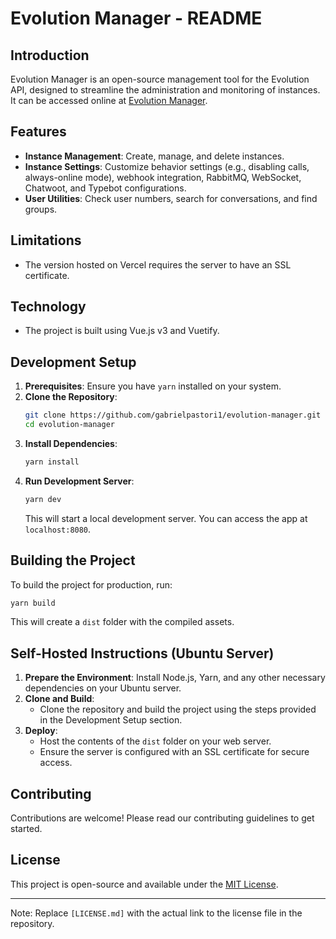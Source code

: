 # Evolution Manager - README

## Introduction
Evolution Manager is an open-source management tool for the Evolution API, designed to streamline the administration and monitoring of instances. It can be accessed online at [Evolution Manager](https://github.com/gabrielpastori1/evolution-manager).

## Features
- **Instance Management**: Create, manage, and delete instances.
- **Instance Settings**: Customize behavior settings (e.g., disabling calls, always-online mode), webhook integration, RabbitMQ, WebSocket, Chatwoot, and Typebot configurations.
- **User Utilities**: Check user numbers, search for conversations, and find groups.

## Limitations
- The version hosted on Vercel requires the server to have an SSL certificate.

## Technology
- The project is built using Vue.js v3 and Vuetify.

## Development Setup
1. **Prerequisites**: Ensure you have `yarn` installed on your system.
2. **Clone the Repository**:
   ```bash
   git clone https://github.com/gabrielpastori1/evolution-manager.git
   cd evolution-manager
   ```
3. **Install Dependencies**:
   ```bash
   yarn install
   ```
4. **Run Development Server**:
   ```bash
   yarn dev
   ```
   This will start a local development server. You can access the app at `localhost:8080`.

## Building the Project
To build the project for production, run:
```bash
yarn build
```
This will create a `dist` folder with the compiled assets.

## Self-Hosted Instructions (Ubuntu Server)
1. **Prepare the Environment**: Install Node.js, Yarn, and any other necessary dependencies on your Ubuntu server.
2. **Clone and Build**:
   - Clone the repository and build the project using the steps provided in the Development Setup section.
3. **Deploy**:
   - Host the contents of the `dist` folder on your web server.
   - Ensure the server is configured with an SSL certificate for secure access.

## Contributing
Contributions are welcome! Please read our contributing guidelines to get started.

## License
This project is open-source and available under the [MIT License](LICENSE.md).

---

Note: Replace `[LICENSE.md]` with the actual link to the license file in the repository.
